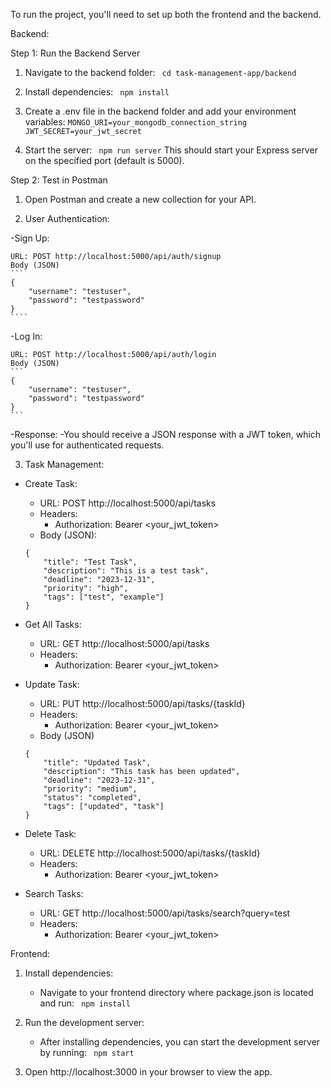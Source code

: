 To run the project, you'll need to set up both the frontend and the backend.

Backend:

Step 1: Run the Backend Server

1. Navigate to the backend folder:
` cd task-management-app/backend`

2. Install dependencies:
` npm install`

3. Create a .env file in the backend folder and add your environment variables:
` MONGO_URI=your_mongodb_connection_string `
` JWT_SECRET=your_jwt_secret`

4. Start the server:
` npm run server`
This should start your Express server on the specified port (default is 5000).

Step 2: Test in Postman

1. Open Postman and create a new collection for your API.

2. User Authentication:

 -Sign Up:

    URL: POST http://localhost:5000/api/auth/signup
    Body (JSON)
    ```
    {
        "username": "testuser",
        "password": "testpassword"
    }
    ````

-Log In:

    URL: POST http://localhost:5000/api/auth/login
    Body (JSON)
    ```
    {
        "username": "testuser",
        "password": "testpassword"
    }
    ```
-Response:
    -You should receive a JSON response with a JWT token, which you'll use for authenticated requests.

3. Task Management:

 - Create Task:

    - URL: POST http://localhost:5000/api/tasks
    - Headers:
        - Authorization: Bearer <your_jwt_token>
    - Body (JSON):
    ```
    {
        "title": "Test Task",
        "description": "This is a test task",
        "deadline": "2023-12-31",
        "priority": "high",
        "tags": ["test", "example"]
    }
    ```
  - Get All Tasks:

    - URL: GET http://localhost:5000/api/tasks
    - Headers:
        - Authorization: Bearer <your_jwt_token>

 - Update Task:

    - URL: PUT http://localhost:5000/api/tasks/{taskId}
    - Headers:
        - Authorization: Bearer <your_jwt_token>
    - Body (JSON)
    ```
    {
        "title": "Updated Task",
        "description": "This task has been updated",
        "deadline": "2023-12-31",
        "priority": "medium",
        "status": "completed",
        "tags": ["updated", "task"]
    }
    ```
- Delete Task:

    - URL: DELETE http://localhost:5000/api/tasks/{taskId}
    - Headers:
        - Authorization: Bearer <your_jwt_token>

- Search Tasks:

    - URL: GET http://localhost:5000/api/tasks/search?query=test
    - Headers:
        - Authorization: Bearer <your_jwt_token>

Frontend:
1. Install dependencies: 
    - Navigate to your frontend directory where package.json is located and run:
    ` npm install`

2. Run the development server: 
    - After installing dependencies, you can start the development server by running:
    ` npm start`

3. Open http://localhost:3000 in your browser to view the app.
